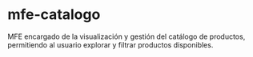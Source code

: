 # mfe-catalogo
MFE encargado de la visualización y gestión del catálogo de productos, permitiendo al usuario explorar y filtrar productos disponibles.
